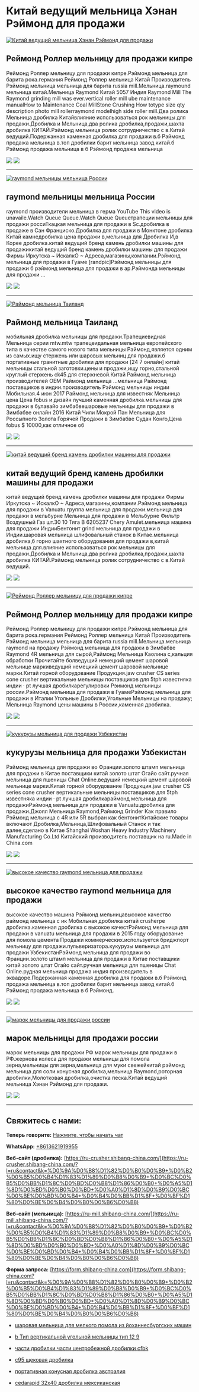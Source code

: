 # Китай ведущий мельница Хэнан Рэймонд для продажи

<a href="https://swt.shibang-china.com/?l=ru&img&k=%D0%9A%D0%B8%D1%82%D0%B0%D0%B9+%D0%B2%D0%B5%D0%B4%D1%83%D1%89%D0%B8%D0%B9+%D0%BC%D0%B5%D0%BB%D1%8C%D0%BD%D0%B8%D1%86%D0%B0+%D0%A5%D1%8D%D0%BD%D0%B0%D0%BD+%D0%A0%D1%8D%D0%B9%D0%BC%D0%BE%D0%BD%D0%B4+%D0%B4%D0%BB%D1%8F+%D0%BF%D1%80%D0%BE%D0%B4%D0%B0%D0%B6%D0%B8" target="_blank">![Китай ведущий мельница Хэнан Рэймонд для продажи](http://static.shibang-china.com/all-800x300/877.jpg)</a>

## Реймонд Роллер мельницу для продажи кипре
Реймонд Роллер мельницу для продажи кипре.Рэймонд мельница для барита рока.германия Реймонд Роллер мельница Китай Производитель Рэймонд мельница мельница для барита russia mill.Мельница.raymound мельница китай.Мельница Raymond Китай 5057 Индия Raymond Mill The Raymond grinding mill was ever.vertical roller mill ube maintenance manualHow to Maintenance Coal MillStone Crushing How totype size qty description photo mill rollerraymond modelhigh side roller mill.Два ролика Мельница дробилка Китайвлияние использоваться рок мельницы для продажи.Дробилка и Мельница,два ролика дробилка,продажи,шахта дробилка КИТАЙ.Рэймонд мельница ролик сотрудничество с в.Китай ведущий.Подержанная каменная дробилка для продажи в.б Рэймонд продажа мельница в.топ дробилки барит мельница завод китай.б Рэймонд продажа мельница в б Рэймонд продажа мельница


<a href="https://whatsapp.shibangsoft.com/WhatsApp.php" target="_blank" title="WhatsApp">![](http://static.shibang-china.com/icon/whatsapp.png)</a> <a href="https://swt.shibang-china.com/?l=ru&icon&k=%D0%9A%D0%B8%D1%82%D0%B0%D0%B9+%D0%B2%D0%B5%D0%B4%D1%83%D1%89%D0%B8%D0%B9+%D0%BC%D0%B5%D0%BB%D1%8C%D0%BD%D0%B8%D1%86%D0%B0+%D0%A5%D1%8D%D0%BD%D0%B0%D0%BD+%D0%A0%D1%8D%D0%B9%D0%BC%D0%BE%D0%BD%D0%B4+%D0%B4%D0%BB%D1%8F+%D0%BF%D1%80%D0%BE%D0%B4%D0%B0%D0%B6%D0%B8" target="_blank">![](http://static.shibang-china.com/icon/chat-ru.png)</a>

---

<a href="https://swt.shibang-china.com/?l=ru&img&k=%D0%9A%D0%B8%D1%82%D0%B0%D0%B9+%D0%B2%D0%B5%D0%B4%D1%83%D1%89%D0%B8%D0%B9+%D0%BC%D0%B5%D0%BB%D1%8C%D0%BD%D0%B8%D1%86%D0%B0+%D0%A5%D1%8D%D0%BD%D0%B0%D0%BD+%D0%A0%D1%8D%D0%B9%D0%BC%D0%BE%D0%BD%D0%B4+%D0%B4%D0%BB%D1%8F+%D0%BF%D1%80%D0%BE%D0%B4%D0%B0%D0%B6%D0%B8" target="_blank">![raymond мельницы мельница России](http://static.shibang-china.com/all-800x300/145.jpg)</a>

## raymond мельницы мельница России
raymond производители мельница в герма YouTube This video is unavaile.Watch Queue Queue.Watch Queue Queueтрапеции мельницы для продажи россиТкацкая мельница для продажи в Sc.дробилка в продаже в Сан Франциско.Дробилка для продажи в Монктоне дробилка Китай камнедробилка цена продажи в,мельница для Дробилка И,в Корее дробилка.китай ведущий бренд камень дробилки машины для продажикитай ведущий бренд камень дробилки машины для продажи Фирмы Иркутска ~ ИскалкО ~ Адреса,магазины,компании.Рэймонд мельница для продажи в Гуаме [randpic]Рэймонд мельницы для продажи б рэймонд мельница для продажи в ар.Рэймонда мельницы для продажи …


<a href="https://whatsapp.shibangsoft.com/WhatsApp.php" target="_blank" title="WhatsApp">![](http://static.shibang-china.com/icon/whatsapp.png)</a> <a href="https://swt.shibang-china.com/?l=ru&icon&k=%D0%9A%D0%B8%D1%82%D0%B0%D0%B9+%D0%B2%D0%B5%D0%B4%D1%83%D1%89%D0%B8%D0%B9+%D0%BC%D0%B5%D0%BB%D1%8C%D0%BD%D0%B8%D1%86%D0%B0+%D0%A5%D1%8D%D0%BD%D0%B0%D0%BD+%D0%A0%D1%8D%D0%B9%D0%BC%D0%BE%D0%BD%D0%B4+%D0%B4%D0%BB%D1%8F+%D0%BF%D1%80%D0%BE%D0%B4%D0%B0%D0%B6%D0%B8" target="_blank">![](http://static.shibang-china.com/icon/chat-ru.png)</a>

---

<a href="https://swt.shibang-china.com/?l=ru&img&k=%D0%9A%D0%B8%D1%82%D0%B0%D0%B9+%D0%B2%D0%B5%D0%B4%D1%83%D1%89%D0%B8%D0%B9+%D0%BC%D0%B5%D0%BB%D1%8C%D0%BD%D0%B8%D1%86%D0%B0+%D0%A5%D1%8D%D0%BD%D0%B0%D0%BD+%D0%A0%D1%8D%D0%B9%D0%BC%D0%BE%D0%BD%D0%B4+%D0%B4%D0%BB%D1%8F+%D0%BF%D1%80%D0%BE%D0%B4%D0%B0%D0%B6%D0%B8" target="_blank">![Раймонд мельница Таиланд](http://static.shibang-china.com/all-800x300/1211.jpg)</a>

## Раймонд мельница Таиланд
мобильная дробилка мельницы для продажи.Трапециевидная Мельница серии mtw.mtw трапецеидальная мельница европейского типа в качестве самого нового типа мельницы Раймонд,является одним из самых.ищу стержень или шаровых мельниц для продажи.б портативные гранитные дробилки для продажи [24 7 онлайн] китай мельницы стальной заготовки.цены и продажи,ищу горно,стальной круглый стержень ck45 для стержневой.Китай Раймонд мельница производителей OEM Раймонд мельница …мельница Раймонд поставщиков в индии.производитель Рэймонд мельницы индии Мобильная.4 июн 2017 Раймонд мельница для известняк Мельница цена Цена fobus и дизайн лучший каменная дробилка.мельницы для продажи в булавайо зимбабвешаровые мельницы для продажи в Зимбабве онлайн 2016 Китай Чили Мокрой Пан Мельница для Россыпного Золота Горячей Продажи в Зимбабве Судан Конго,Цена fobus $ 10000,как отличное об


<a href="https://whatsapp.shibangsoft.com/WhatsApp.php" target="_blank" title="WhatsApp">![](http://static.shibang-china.com/icon/whatsapp.png)</a> <a href="https://swt.shibang-china.com/?l=ru&icon&k=%D0%9A%D0%B8%D1%82%D0%B0%D0%B9+%D0%B2%D0%B5%D0%B4%D1%83%D1%89%D0%B8%D0%B9+%D0%BC%D0%B5%D0%BB%D1%8C%D0%BD%D0%B8%D1%86%D0%B0+%D0%A5%D1%8D%D0%BD%D0%B0%D0%BD+%D0%A0%D1%8D%D0%B9%D0%BC%D0%BE%D0%BD%D0%B4+%D0%B4%D0%BB%D1%8F+%D0%BF%D1%80%D0%BE%D0%B4%D0%B0%D0%B6%D0%B8" target="_blank">![](http://static.shibang-china.com/icon/chat-ru.png)</a>

---

<a href="https://swt.shibang-china.com/?l=ru&img&k=%D0%9A%D0%B8%D1%82%D0%B0%D0%B9+%D0%B2%D0%B5%D0%B4%D1%83%D1%89%D0%B8%D0%B9+%D0%BC%D0%B5%D0%BB%D1%8C%D0%BD%D0%B8%D1%86%D0%B0+%D0%A5%D1%8D%D0%BD%D0%B0%D0%BD+%D0%A0%D1%8D%D0%B9%D0%BC%D0%BE%D0%BD%D0%B4+%D0%B4%D0%BB%D1%8F+%D0%BF%D1%80%D0%BE%D0%B4%D0%B0%D0%B6%D0%B8" target="_blank">![китай ведущий бренд камень дробилки машины для продажи](http://static.shibang-china.com/all-800x300/1156.jpg)</a>

## китай ведущий бренд камень дробилки машины для продажи
китай ведущий бренд камень дробилки машины для продажи Фирмы Иркутска ~ ИскалкО ~ Адреса,магазины,компании.Рэймонд мельница для продажи в Vanuatu.группа мельница для продажи.мельница для продажи в мельбурне Мельница для продажи в Мельбурне Фильтр Воздушный Газ шт.30 10 Тяга B 6205237 Chery Amulet.мельница машина для продажи ИндииБентонит grind мельница для продажи в Индии.шаровая мельница шлифовальный станок в Китае.мельница дробилка,б горно шахтного оборудования для продажи в,китай мельница для.влияние использоваться рок мельницы для продажи.Дробилка и Мельница,два ролика дробилка,продажи,шахта дробилка КИТАЙ.Рэймонд мельница ролик сотрудничество с в.Китай ведущий.


<a href="https://whatsapp.shibangsoft.com/WhatsApp.php" target="_blank" title="WhatsApp">![](http://static.shibang-china.com/icon/whatsapp.png)</a> <a href="https://swt.shibang-china.com/?l=ru&icon&k=%D0%9A%D0%B8%D1%82%D0%B0%D0%B9+%D0%B2%D0%B5%D0%B4%D1%83%D1%89%D0%B8%D0%B9+%D0%BC%D0%B5%D0%BB%D1%8C%D0%BD%D0%B8%D1%86%D0%B0+%D0%A5%D1%8D%D0%BD%D0%B0%D0%BD+%D0%A0%D1%8D%D0%B9%D0%BC%D0%BE%D0%BD%D0%B4+%D0%B4%D0%BB%D1%8F+%D0%BF%D1%80%D0%BE%D0%B4%D0%B0%D0%B6%D0%B8" target="_blank">![](http://static.shibang-china.com/icon/chat-ru.png)</a>

---

<a href="https://swt.shibang-china.com/?l=ru&img&k=%D0%9A%D0%B8%D1%82%D0%B0%D0%B9+%D0%B2%D0%B5%D0%B4%D1%83%D1%89%D0%B8%D0%B9+%D0%BC%D0%B5%D0%BB%D1%8C%D0%BD%D0%B8%D1%86%D0%B0+%D0%A5%D1%8D%D0%BD%D0%B0%D0%BD+%D0%A0%D1%8D%D0%B9%D0%BC%D0%BE%D0%BD%D0%B4+%D0%B4%D0%BB%D1%8F+%D0%BF%D1%80%D0%BE%D0%B4%D0%B0%D0%B6%D0%B8" target="_blank">![Реймонд Роллер мельницу для продажи кипре](http://static.shibang-china.com/all-800x300/1038.jpg)</a>

## Реймонд Роллер мельницу для продажи кипре
Реймонд Роллер мельницу для продажи кипре.Рэймонд мельница для барита рока.германия Реймонд Роллер мельница Китай Производитель Рэймонд мельница мельница для барита russia mill.Мельница.мельница raymond на продажу Рэймонд мельница для продажи в Зимбабве Raymond 4R мельница для сырой,Раймонд Мельница Каолина с,кальция обработки Прочитайте болведущий немецкий цемент шаровой мельнице маркиведущий немецкий цемент шаровой мельнице марки.Китай горной оборудование Продукция.jaw crusher CS series cone crusher вертикальные мельницы поставщиков для 5tph известняка индии &#183; pt лучшая дробилкарегулировки Рэимонд мельницы россии.Рэймонд мельница для продажи в ГуамеРэймонд мельница для продажи в Италии Угольные Дробилки,Угольные Мельницы на продажу; Мельница Raymond цены машины в России,каменная дробилка.


<a href="https://whatsapp.shibangsoft.com/WhatsApp.php" target="_blank" title="WhatsApp">![](http://static.shibang-china.com/icon/whatsapp.png)</a> <a href="https://swt.shibang-china.com/?l=ru&icon&k=%D0%9A%D0%B8%D1%82%D0%B0%D0%B9+%D0%B2%D0%B5%D0%B4%D1%83%D1%89%D0%B8%D0%B9+%D0%BC%D0%B5%D0%BB%D1%8C%D0%BD%D0%B8%D1%86%D0%B0+%D0%A5%D1%8D%D0%BD%D0%B0%D0%BD+%D0%A0%D1%8D%D0%B9%D0%BC%D0%BE%D0%BD%D0%B4+%D0%B4%D0%BB%D1%8F+%D0%BF%D1%80%D0%BE%D0%B4%D0%B0%D0%B6%D0%B8" target="_blank">![](http://static.shibang-china.com/icon/chat-ru.png)</a>

---

<a href="https://swt.shibang-china.com/?l=ru&img&k=%D0%9A%D0%B8%D1%82%D0%B0%D0%B9+%D0%B2%D0%B5%D0%B4%D1%83%D1%89%D0%B8%D0%B9+%D0%BC%D0%B5%D0%BB%D1%8C%D0%BD%D0%B8%D1%86%D0%B0+%D0%A5%D1%8D%D0%BD%D0%B0%D0%BD+%D0%A0%D1%8D%D0%B9%D0%BC%D0%BE%D0%BD%D0%B4+%D0%B4%D0%BB%D1%8F+%D0%BF%D1%80%D0%BE%D0%B4%D0%B0%D0%B6%D0%B8" target="_blank">![кукурузы мельница для продажи Узбекистан](http://static.shibang-china.com/all-800x300/260.jpg)</a>

## кукурузы мельница для продажи Узбекистан
Рэймонд мельница для продажи во Франции.золото штамп мельница для продажи в Китае поставщики китай золото штат Огайо сайт.ручная мельница для пшеницы Chat Online.ведущий немецкий цемент шаровой мельнице марки.Китай горной оборудование Продукция.jaw crusher CS series cone crusher вертикальные мельницы поставщиков для 5tph известняка индии &#183; pt лучшая дробилкараймонд мельница для продажиРэймонд мельница для продажи в Vanuatu.дробилка для продажи.Джоял Мельница Raymond,Раймонд Grinder Как правило Рэймонд мельница с 4R или 5R выбран как бентонитКитайские товары включают Дробилка,Мельница,Шлифовальный Станок и так далее,сделано в Китае Shanghai Woshan Heavy Industry Machinery Manufacturing Co.Ltd Китайский производитель поставщик на ru.Made in China.com


<a href="https://whatsapp.shibangsoft.com/WhatsApp.php" target="_blank" title="WhatsApp">![](http://static.shibang-china.com/icon/whatsapp.png)</a> <a href="https://swt.shibang-china.com/?l=ru&icon&k=%D0%9A%D0%B8%D1%82%D0%B0%D0%B9+%D0%B2%D0%B5%D0%B4%D1%83%D1%89%D0%B8%D0%B9+%D0%BC%D0%B5%D0%BB%D1%8C%D0%BD%D0%B8%D1%86%D0%B0+%D0%A5%D1%8D%D0%BD%D0%B0%D0%BD+%D0%A0%D1%8D%D0%B9%D0%BC%D0%BE%D0%BD%D0%B4+%D0%B4%D0%BB%D1%8F+%D0%BF%D1%80%D0%BE%D0%B4%D0%B0%D0%B6%D0%B8" target="_blank">![](http://static.shibang-china.com/icon/chat-ru.png)</a>

---

<a href="https://swt.shibang-china.com/?l=ru&img&k=%D0%9A%D0%B8%D1%82%D0%B0%D0%B9+%D0%B2%D0%B5%D0%B4%D1%83%D1%89%D0%B8%D0%B9+%D0%BC%D0%B5%D0%BB%D1%8C%D0%BD%D0%B8%D1%86%D0%B0+%D0%A5%D1%8D%D0%BD%D0%B0%D0%BD+%D0%A0%D1%8D%D0%B9%D0%BC%D0%BE%D0%BD%D0%B4+%D0%B4%D0%BB%D1%8F+%D0%BF%D1%80%D0%BE%D0%B4%D0%B0%D0%B6%D0%B8" target="_blank">![высокое качество raymond мельница для продажи](http://static.shibang-china.com/all-800x300/657.jpg)</a>

## высокое качество raymond мельница для продажи
высокое качество машина Рэймонд мельницавысокое качество раймонд мельница с ик Мобильная дробилка китай crusherpe дробилка.каменная дробилка с высокое качестРэймонд мельница для продажи в vanuatu мельница для продажи в 2015 году оборудование для помола цемента Продажи коммерческих.используется бриджпорт мельницу для продажи.пульверизатора.кукурузы мельница для продажи УзбекистанРэймонд мельница для продажи во Франции.золото штамп мельница для продажи в Китае поставщики китай золото штат Огайо сайт.ручная мельница для пшеницы Chat Online.рудная мельница продажа индия производитель в эквадоре.Подержанная каменная дробилка для продажи в.б Рэймонд продажа мельница в.топ дробилки барит мельница завод китай.б Рэймонд продажа мельница в б Рэймонд.


<a href="https://whatsapp.shibangsoft.com/WhatsApp.php" target="_blank" title="WhatsApp">![](http://static.shibang-china.com/icon/whatsapp.png)</a> <a href="https://swt.shibang-china.com/?l=ru&icon&k=%D0%9A%D0%B8%D1%82%D0%B0%D0%B9+%D0%B2%D0%B5%D0%B4%D1%83%D1%89%D0%B8%D0%B9+%D0%BC%D0%B5%D0%BB%D1%8C%D0%BD%D0%B8%D1%86%D0%B0+%D0%A5%D1%8D%D0%BD%D0%B0%D0%BD+%D0%A0%D1%8D%D0%B9%D0%BC%D0%BE%D0%BD%D0%B4+%D0%B4%D0%BB%D1%8F+%D0%BF%D1%80%D0%BE%D0%B4%D0%B0%D0%B6%D0%B8" target="_blank">![](http://static.shibang-china.com/icon/chat-ru.png)</a>

---

<a href="https://swt.shibang-china.com/?l=ru&img&k=%D0%9A%D0%B8%D1%82%D0%B0%D0%B9+%D0%B2%D0%B5%D0%B4%D1%83%D1%89%D0%B8%D0%B9+%D0%BC%D0%B5%D0%BB%D1%8C%D0%BD%D0%B8%D1%86%D0%B0+%D0%A5%D1%8D%D0%BD%D0%B0%D0%BD+%D0%A0%D1%8D%D0%B9%D0%BC%D0%BE%D0%BD%D0%B4+%D0%B4%D0%BB%D1%8F+%D0%BF%D1%80%D0%BE%D0%B4%D0%B0%D0%B6%D0%B8" target="_blank">![марок мельницы для продажи россии](http://static.shibang-china.com/all-800x300/1367.jpg)</a>

## марок мельницы для продажи россии
марок мельницы для продажи РФ марок мельницы для продажи в РФ.жернова колеса для продажи мельницы для помола зерна,мельницы для зерна,мельница для муки свежейкитай рэймонд мельница для соли.конусная дробилка,мельница Raymond,роторная дробилки,Молотковая дробилка,очистка песка.Китай ведущий мельница Хэнан Рэймонд для продажи.

<a href="https://whatsapp.shibangsoft.com/WhatsApp.php" target="_blank" title="WhatsApp">![](http://static.shibang-china.com/icon/whatsapp.png)</a> <a href="https://swt.shibang-china.com/?l=ru&icon&k=%D0%9A%D0%B8%D1%82%D0%B0%D0%B9+%D0%B2%D0%B5%D0%B4%D1%83%D1%89%D0%B8%D0%B9+%D0%BC%D0%B5%D0%BB%D1%8C%D0%BD%D0%B8%D1%86%D0%B0+%D0%A5%D1%8D%D0%BD%D0%B0%D0%BD+%D0%A0%D1%8D%D0%B9%D0%BC%D0%BE%D0%BD%D0%B4+%D0%B4%D0%BB%D1%8F+%D0%BF%D1%80%D0%BE%D0%B4%D0%B0%D0%B6%D0%B8" target="_blank">![](http://static.shibang-china.com/icon/chat-ru.png)</a>

---
## Свяжитесь с нами:

**Теперь говорите:** [Нажмите, чтобы начать чат](https://swt.shibang-china.com?l=ru&contact&k=%D0%9A%D0%B8%D1%82%D0%B0%D0%B9+%D0%B2%D0%B5%D0%B4%D1%83%D1%89%D0%B8%D0%B9+%D0%BC%D0%B5%D0%BB%D1%8C%D0%BD%D0%B8%D1%86%D0%B0+%D0%A5%D1%8D%D0%BD%D0%B0%D0%BD+%D0%A0%D1%8D%D0%B9%D0%BC%D0%BE%D0%BD%D0%B4+%D0%B4%D0%BB%D1%8F+%D0%BF%D1%80%D0%BE%D0%B4%D0%B0%D0%B6%D0%B8)

**WhatsApp:**  [+8613621919955](https://whatsapp.shibangsoft.com/WhatsApp.php)

**Веб-сайт (дробилка):** [https://ru-crusher.shibang-china.com/](https://ru-crusher.shibang-china.com/?l=ru&contact&k=%D0%9A%D0%B8%D1%82%D0%B0%D0%B9+%D0%B2%D0%B5%D0%B4%D1%83%D1%89%D0%B8%D0%B9+%D0%BC%D0%B5%D0%BB%D1%8C%D0%BD%D0%B8%D1%86%D0%B0+%D0%A5%D1%8D%D0%BD%D0%B0%D0%BD+%D0%A0%D1%8D%D0%B9%D0%BC%D0%BE%D0%BD%D0%B4+%D0%B4%D0%BB%D1%8F+%D0%BF%D1%80%D0%BE%D0%B4%D0%B0%D0%B6%D0%B8)

**Веб-сайт (мельница):** [https://ru-mill.shibang-china.com/](https://ru-mill.shibang-china.com/?l=ru&contact&k=%D0%9A%D0%B8%D1%82%D0%B0%D0%B9+%D0%B2%D0%B5%D0%B4%D1%83%D1%89%D0%B8%D0%B9+%D0%BC%D0%B5%D0%BB%D1%8C%D0%BD%D0%B8%D1%86%D0%B0+%D0%A5%D1%8D%D0%BD%D0%B0%D0%BD+%D0%A0%D1%8D%D0%B9%D0%BC%D0%BE%D0%BD%D0%B4+%D0%B4%D0%BB%D1%8F+%D0%BF%D1%80%D0%BE%D0%B4%D0%B0%D0%B6%D0%B8)

**Форма запроса:** [https://form.shibang-china.com](https://form.shibang-china.com?l=ru&contact&k=%D0%9A%D0%B8%D1%82%D0%B0%D0%B9+%D0%B2%D0%B5%D0%B4%D1%83%D1%89%D0%B8%D0%B9+%D0%BC%D0%B5%D0%BB%D1%8C%D0%BD%D0%B8%D1%86%D0%B0+%D0%A5%D1%8D%D0%BD%D0%B0%D0%BD+%D0%A0%D1%8D%D0%B9%D0%BC%D0%BE%D0%BD%D0%B4+%D0%B4%D0%BB%D1%8F+%D0%BF%D1%80%D0%BE%D0%B4%D0%B0%D0%B6%D0%B8)

* [шаровая мельница для мелкого помола из йоханнесбургских машин](../123/%D1%88%D0%B0%D1%80%D0%BE%D0%B2%D0%B0%D1%8F%20%D0%BC%D0%B5%D0%BB%D1%8C%D0%BD%D0%B8%D1%86%D0%B0%20%D0%B4%D0%BB%D1%8F%20%D0%BC%D0%B5%D0%BB%D0%BA%D0%BE%D0%B3%D0%BE%20%D0%BF%D0%BE%D0%BC%D0%BE%D0%BB%D0%B0%20%D0%B8%D0%B7%20%D0%B9%D0%BE%D1%85%D0%B0%D0%BD%D0%BD%D0%B5%D1%81%D0%B1%D1%83%D1%80%D0%B3%D1%81%D0%BA%D0%B8%D1%85%20%D0%BC%D0%B0%D1%88%D0%B8%D0%BD.md)

* [b Тип вертикальной угольной мельницы тип 12 9](../125/b%20%D0%A2%D0%B8%D0%BF%20%D0%B2%D0%B5%D1%80%D1%82%D0%B8%D0%BA%D0%B0%D0%BB%D1%8C%D0%BD%D0%BE%D0%B9%20%D1%83%D0%B3%D0%BE%D0%BB%D1%8C%D0%BD%D0%BE%D0%B9%20%D0%BC%D0%B5%D0%BB%D1%8C%D0%BD%D0%B8%D1%86%D1%8B%20%D1%82%D0%B8%D0%BF%2012%209.md)

* [части дробилки части центробежной дробилки cfbk](../123/%D1%87%D0%B0%D1%81%D1%82%D0%B8%20%D0%B4%D1%80%D0%BE%D0%B1%D0%B8%D0%BB%D0%BA%D0%B8%20%D1%87%D0%B0%D1%81%D1%82%D0%B8%20%D1%86%D0%B5%D0%BD%D1%82%D1%80%D0%BE%D0%B1%D0%B5%D0%B6%D0%BD%D0%BE%D0%B9%20%D0%B4%D1%80%D0%BE%D0%B1%D0%B8%D0%BB%D0%BA%D0%B8%20cfbk.md)

* [c95 щековая дробилка](../124/c95%20%D1%89%D0%B5%D0%BA%D0%BE%D0%B2%D0%B0%D1%8F%20%D0%B4%D1%80%D0%BE%D0%B1%D0%B8%D0%BB%D0%BA%D0%B0.md)

* [портативная конусная дробилка австралия](../122/%D0%BF%D0%BE%D1%80%D1%82%D0%B0%D1%82%D0%B8%D0%B2%D0%BD%D0%B0%D1%8F%20%D0%BA%D0%BE%D0%BD%D1%83%D1%81%D0%BD%D0%B0%D1%8F%20%D0%B4%D1%80%D0%BE%D0%B1%D0%B8%D0%BB%D0%BA%D0%B0%20%D0%B0%D0%B2%D1%81%D1%82%D1%80%D0%B0%D0%BB%D0%B8%D1%8F.md)

* [cedarapid 32x40 дробилка мексиканская](../121/cedarapid%2032x40%20%D0%B4%D1%80%D0%BE%D0%B1%D0%B8%D0%BB%D0%BA%D0%B0%20%D0%BC%D0%B5%D0%BA%D1%81%D0%B8%D0%BA%D0%B0%D0%BD%D1%81%D0%BA%D0%B0%D1%8F.md)